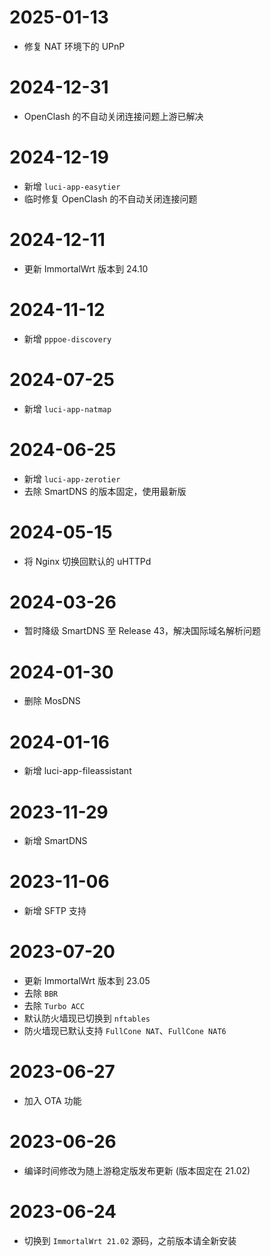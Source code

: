 # 2025-01-13
- 修复 NAT 环境下的 UPnP

# 2024-12-31
- OpenClash 的不自动关闭连接问题上游已解决

# 2024-12-19
- 新增 `luci-app-easytier`
- 临时修复 OpenClash 的不自动关闭连接问题

# 2024-12-11
- 更新 ImmortalWrt 版本到 24.10

# 2024-11-12
- 新增 `pppoe-discovery`

# 2024-07-25
- 新增 `luci-app-natmap`

# 2024-06-25
- 新增 `luci-app-zerotier`
- 去除 SmartDNS 的版本固定，使用最新版

# 2024-05-15
- 将 Nginx 切换回默认的 uHTTPd

# 2024-03-26
- 暂时降级 SmartDNS 至 Release 43，解决国际域名解析问题

# 2024-01-30
- 删除 MosDNS

# 2024-01-16
- 新增 luci-app-fileassistant

# 2023-11-29
- 新增 SmartDNS

# 2023-11-06
- 新增 SFTP 支持

# 2023-07-20
- 更新 ImmortalWrt 版本到 23.05
- 去除 `BBR`
- 去除 `Turbo ACC`
- 默认防火墙现已切换到 `nftables`
- 防火墙现已默认支持 `FullCone NAT`、`FullCone NAT6`

# 2023-06-27
- 加入 OTA 功能

# 2023-06-26
- 编译时间修改为随上游稳定版发布更新 (版本固定在 21.02)

# 2023-06-24
- 切换到 `ImmortalWrt 21.02` 源码，之前版本请全新安装
